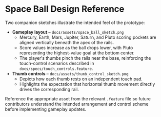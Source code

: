 # Space Ball Design Reference

Two companion sketches illustrate the intended feel of the prototype:

- **Gameplay layout** – `docs/assets/space_ball_sketch.png`
  - Mercury, Earth, Mars, Jupiter, Saturn, and Pluto scoring pockets are aligned vertically beneath the apex of the rails.
  - Score values increase as the ball drops lower, with Pluto representing the highest-value goal at the bottom center.
  - The player's thumbs pinch the rails near the base, reinforcing the touch-control scenarios described in `docs/specs/touch_controls.feature`.
- **Thumb controls** – `docs/assets/thumb_control_sketch.png`
  - Depicts how each thumb rests on an independent touch pad.
  - Highlights the expectation that horizontal thumb movement directly drives the corresponding rail.

Reference the appropriate asset from the relevant `.feature` file so future contributors understand the intended arrangement and control scheme before implementing gameplay updates.

